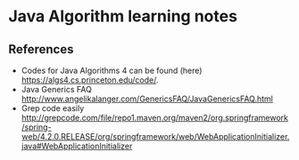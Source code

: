 # Java Algorithm learning notes

## References
* Codes for Java Algorithms 4 can be found (here) https://algs4.cs.princeton.edu/code/.
* Java Generics FAQ http://www.angelikalanger.com/GenericsFAQ/JavaGenericsFAQ.html
* Grep code easily http://grepcode.com/file/repo1.maven.org/maven2/org.springframework/spring-web/4.2.0.RELEASE/org/springframework/web/WebApplicationInitializer.java#WebApplicationInitializer
